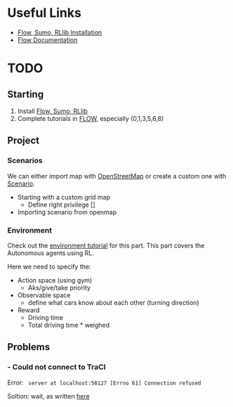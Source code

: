 # Useful Links

- [Flow, Sumo, RLlib Installation](https://flow.readthedocs.io/en/latest/flow_setup.html#local-installation-of-flow)
- [Flow Documentation](https://flow.readthedocs.io/en/latest/)

# TODO

## Starting

1. Install [Flow, Sumo, RLlib](https://flow.readthedocs.io/en/latest/flow_setup.html#local-installation-of-flow)
2. Complete tutorials in [FLOW](https://github.com/flow-project/flow/tree/master/tutorials), especially (0,1,3,5,6,8)

## Project

### Scenarios

We can either import map with [OpenStreetMap](https://github.com/flow-project/flow/blob/master/tutorials/tutorial06_osm.ipynb)
or create a custom one with [Scenario](https://github.com/flow-project/flow/blob/master/tutorials/tutorial05_scenarios.ipynb).
 
- Starting with a custom grid map
    - Define right privilege []
- Importing scenario from openmap

### Environment
Check out the [environment tutorial](https://github.com/flow-project/flow/blob/master/tutorials/tutorial08_environments.ipynb)
for this part. This part covers the Autonomous agents using RL.

Here we need to specify the:
- Action space (using gym)
    - Aks/give/take priority 
- Observable space
    - define what cars know about each other (turning direction)
- Reward
    - Driving time
    - Total driving time * weighed 
## Problems

### - Could not connect to TraCI

Error: ` server at localhost:58127 [Errno 61] Connection refused`

Soltion: wait, as written [here](https://stackoverflow.com/questions/40362275/using-sumo-and-traci-could-not-connect-to-traci-server-61)